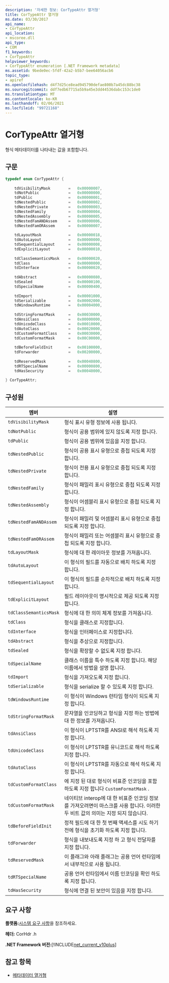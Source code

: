 ```yaml
---
description: '자세한 정보: CorTypeAttr 열거형'
title: CorTypeAttr 열거형
ms.date: 03/30/2017
api_name:
- CorTypeAttr
api_location:
- mscoree.dll
api_type:
- COM
f1_keywords:
- CorTypeAttr
helpviewer_keywords:
- CorTypeAttr enumeration [.NET Framework metadata]
ms.assetid: 9bede0ec-5fdf-42a2-b5b7-bee64056acb6
topic_type:
- apiref
ms.openlocfilehash: d4f7d25ce8ead945790defae800b7a45dc88bc38
ms.sourcegitcommit: ddf7edb67715a5b9a45e3dd44536dabc153c1de0
ms.translationtype: MT
ms.contentlocale: ko-KR
ms.lasthandoff: 02/06/2021
ms.locfileid: "99721168"
---
```

# <a name="cortypeattr-enumeration"></a>CorTypeAttr 열거형

형식 메타데이터를 나타내는 값을 포함합니다.  
  
## <a name="syntax"></a>구문  
  
```cpp  
typedef enum CorTypeAttr {  
  
    tdVisibilityMask        =   0x00000007,  
    tdNotPublic             =   0x00000000,  
    tdPublic                =   0x00000001,  
    tdNestedPublic          =   0x00000002,  
    tdNestedPrivate         =   0x00000003,  
    tdNestedFamily          =   0x00000004,  
    tdNestedAssembly        =   0x00000005,  
    tdNestedFamANDAssem     =   0x00000006,  
    tdNestedFamORAssem      =   0x00000007,  
  
    tdLayoutMask            =   0x00000018,  
    tdAutoLayout            =   0x00000000,  
    tdSequentialLayout      =   0x00000008,  
    tdExplicitLayout        =   0x00000010,  
  
    tdClassSemanticsMask    =   0x00000020,  
    tdClass                 =   0x00000000,  
    tdInterface             =   0x00000020,  
  
    tdAbstract              =   0x00000080,  
    tdSealed                =   0x00000100,  
    tdSpecialName           =   0x00000400,  
  
    tdImport                =   0x00001000,  
    tdSerializable          =   0x00002000,  
    tdWindowsRuntime        =   0x00004000,  
  
    tdStringFormatMask      =   0x00030000,  
    tdAnsiClass             =   0x00000000,  
    tdUnicodeClass          =   0x00010000,  
    tdAutoClass             =   0x00020000,  
    tdCustomFormatClass     =   0x00030000,  
    tdCustomFormatMask      =   0x00C00000,  
  
    tdBeforeFieldInit       =   0x00100000,  
    tdForwarder             =   0x00200000,  
  
    tdReservedMask          =   0x00040800,  
    tdRTSpecialName         =   0x00000800,  
    tdHasSecurity           =   0x00040000,  
  
} CorTypeAttr;  
```  
  
## <a name="members"></a>구성원  
  
|멤버|설명|  
|------------|-----------------|  
|`tdVisibilityMask`|형식 표시 유형 정보에 사용 됩니다.|  
|`tdNotPublic`|형식이 공용 범위에 있지 않도록 지정 합니다.|  
|`tdPublic`|형식이 공용 범위에 있음을 지정 합니다.|  
|`tdNestedPublic`|형식이 공용 표시 유형으로 중첩 되도록 지정 합니다.|  
|`tdNestedPrivate`|형식이 전용 표시 유형으로 중첩 되도록 지정 합니다.|  
|`tdNestedFamily`|형식이 패밀리 표시 유형으로 중첩 되도록 지정 합니다.|  
|`tdNestedAssembly`|형식이 어셈블리 표시 유형으로 중첩 되도록 지정 합니다.|  
|`tdNestedFamANDAssem`|형식이 패밀리 및 어셈블리 표시 유형으로 중첩 되도록 지정 합니다.|  
|`tdNestedFamORAssem`|형식이 패밀리 또는 어셈블리 표시 유형으로 중첩 되도록 지정 합니다.|  
|`tdLayoutMask`|형식에 대 한 레이아웃 정보를 가져옵니다.|  
|`tdAutoLayout`|이 형식의 필드를 자동으로 배치 하도록 지정 합니다.|  
|`tdSequentialLayout`|이 형식의 필드를 순차적으로 배치 하도록 지정 합니다.|  
|`tdExplicitLayout`|필드 레이아웃이 명시적으로 제공 되도록 지정 합니다.|  
|`tdClassSemanticsMask`|형식에 대 한 의미 체계 정보를 가져옵니다.|  
|`tdClass`|형식을 클래스로 지정합니다.|  
|`tdInterface`|형식을 인터페이스로 지정합니다.|  
|`tdAbstract`|형식을 추상으로 지정합니다.|  
|`tdSealed`|형식을 확장할 수 없도록 지정 합니다.|  
|`tdSpecialName`|클래스 이름을 특수 하도록 지정 합니다. 해당 이름에서 방법을 설명 합니다.|  
|`tdImport`|형식을 가져오도록 지정 합니다.|  
|`tdSerializable`|형식을 serialize 할 수 있도록 지정 합니다.|  
|`tdWindowsRuntime`|이 형식이 Windows 런타임 형식이 되도록 지정 합니다.|  
|`tdStringFormatMask`|문자열을 인코딩하고 형식을 지정 하는 방법에 대 한 정보를 가져옵니다.|  
|`tdAnsiClass`|이 형식이 LPTSTR를 ANSI로 해석 하도록 지정 합니다.|  
|`tdUnicodeClass`|이 형식이 LPTSTR를 유니코드로 해석 하도록 지정 합니다.|  
|`tdAutoClass`|이 형식이 LPTSTR를 자동으로 해석 하도록 지정 합니다.|  
|`tdCustomFormatClass`|에 지정 된 대로 형식이 비표준 인코딩을 포함 하도록 지정 합니다 `CustomFormatMask` .|  
|`tdCustomFormatMask`|네이티브 interop에 대 한 비표준 인코딩 정보를 가져오려면이 마스크를 사용 합니다. 이러한 두 비트 값의 의미는 지정 되지 않습니다.|  
|`tdBeforeFieldInit`|정적 필드에 대 한 첫 번째 액세스를 시도 하기 전에 형식을 초기화 하도록 지정 합니다.|  
|`tdForwarder`|형식을 내보내도록 지정 하 고 형식 전달자를 지정 합니다.|  
|`tdReservedMask`|이 플래그와 아래 플래그는 공용 언어 런타임에서 내부적으로 사용 됩니다.|  
|`tdRTSpecialName`|공용 언어 런타임에서 이름 인코딩을 확인 하도록 지정 합니다.|  
|`tdHasSecurity`|형식에 연결 된 보안이 있음을 지정 합니다.|  
  
## <a name="requirements"></a>요구 사항  

 **플랫폼:**[시스템 요구 사항](../../get-started/system-requirements.md)을 참조하세요.  
  
 **헤더:** CorHdr .h  
  
 **.NET Framework 버전:**[!INCLUDE[net_current_v10plus](../../../../includes/net-current-v10plus-md.md)]  
  
## <a name="see-also"></a>참고 항목

- [메타데이터 열거형](metadata-enumerations.md)
